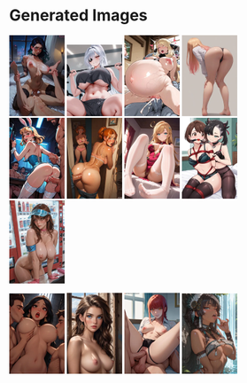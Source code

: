 # Generated Images



<img src="2025_09_13_01_thumb.webp" width="100"/> <img src="2025_09_13_02_thumb.webp" width="100"/> <img src="2025_09_13_03_thumb.webp" width="100"/> <img src="2025_09_13_04_thumb.webp" width="100"/> <img src="2025_09_13_05_thumb.webp" width="100"/> <img src="2025_09_13_06_thumb.webp" width="100"/> <img src="2025_09_13_07_thumb.webp" width="100"/> <img src="2025_09_13_08_thumb.webp" width="100"/> <img src="2025_09_13_09_thumb.webp" width="100"/>

<img src="2025_09_13_10_thumb.webp" width="100"/> <img src="2025_09_13_11_thumb.webp" width="100"/> <img src="2025_09_13_12_thumb.webp" width="100"/> <img src="2025_09_13_13_thumb.webp" width="100"/>